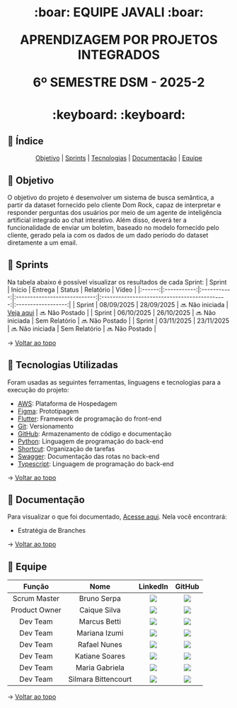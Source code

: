 <span id="topo">
<h1 align='center'>
:boar: EQUIPE JAVALI :boar:

APRENDIZAGEM POR PROJETOS INTEGRADOS

6º SEMESTRE DSM - 2025-2
</h1>
<h1 align='center'> :keyboard:  :keyboard: </h1>

## :mag_right: Índice
<p align='center'>
    <a href="#objetivo">Objetivo</a> | <!-- 
    <a href="#backlog">Backlog</a> |
    <a href="#cronograma">Cronograma</a> | -->
    <a href="#sprints">Sprints</a> |
    <a href="#tecnologias">Tecnologias</a> | <!-- 
    <a href="#estrutura">Estrutura</a> |
    <a href="#execucao">Execução</a> |
    <a href="#teste">Teste</a> | -->
    <a href="#documentacao">Documentação</a> |
    <a href="#equipe">Equipe</a> 
</p>

<span id="objetivo">

## :dart: Objetivo
O objetivo do projeto é desenvolver um sistema de busca semântica, a partir da dataset fornecido pelo cliente Dom Rock, capaz de interpretar e responder perguntas dos usuários por meio de um agente de inteligência artificial integrado ao chat interativo. Além disso, deverá ter a funcionalidade de enviar um boletim, baseado no modelo fornecido pelo cliente, gerado pela ia com os dados de um dado período do dataset diretamente a um email.

<!-- <span id="backlog">

## :ledger: Backlog Total

→ [Voltar ao topo](#topo)

<span id="cronograma">

## :calendar: Cronograma

→ [Voltar ao topo](#topo) -->

<span id="sprints">
    
## :pushpin: Sprints
Na tabela abaixo é possível visualizar os resultados de cada Sprint:
| Sprint |   Início    |    Entrega  |            Status            |                  Relatório                   |        Vídeo       |
|:------:|:-----------:|:-----------:|:----------------------------:|:--------------------------------------------:|:------------------:|
| Sprint | 08/09/2025  |  28/09/2025 |     :soon: Não iniciada      | <a href="documentação/sprint1">Veja aqui</a> | :soon: Não Postado |
| Sprint | 06/10/2025  |  26/10/2025 |     :soon: Não iniciada      |                Sem Relatório                 | :soon: Não Postado |
| Sprint | 03/11/2025  |  23/11/2025 |     :soon: Não iniciada      |                Sem Relatório                 | :soon: Não Postado |

→ [Voltar ao topo](#topo)

<span id="tecnologias">

## :toolbox: Tecnologias Utilizadas
Foram usadas as seguintes ferramentas, linguagens e tecnologias para a execução do projeto:
- [AWS](https://aws.amazon.com): Plataforma de Hospedagem
- [Figma](https://www.figma.com): Prototipagem
- [Flutter](https://flutter.dev): Framework de programação do front-end
- [Git](https://git-scm.com): Versionamento
- [GitHub](https://github.com): Armazenamento de código e documentação
- [Python](https://www.python.org): Linguagem de programação do back-end
- [Shortcut](https://app.shortcut.com): Organização de tarefas
- [Swagger](https://swagger.io): Documentação das rotas no back-end
- [Typescript](https://www.typescriptlang.org): Linguagem de programação do back-end

→ [Voltar ao topo](#topo)

<!-- <span id="estrutura">

## 🏗️  Estrutura do Projeto

→ [Voltar ao topo](#topo)

<!-- <span id="execucao">

## :gear: Instruções para Executar o Projeto 

→ [Voltar ao topo](#topo)

<!-- <span id="teste">

## 🧪 Instruções para Testar o Projeto 

→ [Voltar ao topo](#topo) -->

<span id="documentacao">

## :pencil: Documentação
Para visualizar o que foi documentado, <a href="documentação">Acesse aqui</a>. Nela você encontrará:
<!-- - Checklist DoR e DoD -->
- Estratégia de Branches
<!-- - Manual de Usuário
- Manual de Instalação -->

→ [Voltar ao topo](#topo)

<span id="equipe">

## :busts_in_silhouette: Equipe
|     Função    |         Nome        |                                                                                                        LinkedIn                                                                                                         |                                                                                    GitHub                                                                                    |
| :-----------: | :-----------------: | :---------------------------------------------------------------------------------------------------------------------------------------------------------------------------------------------------------------------: | :--------------------------------------------------------------------------------------------------------------------------------------------------------------------------: |
| Scrum Master  |     Bruno Serpa     |           <a href="https://www.linkedin.com/in/brunoserpa" target="_blank"><img src="https://img.shields.io/badge/-LinkedIn-%230077B5?style=for-the-badge&logo=linkedin&logoColor=white" target="_blank"></a>           |      <a href="https://github.com/BrunoSerpa" target="_blank"><img src="https://img.shields.io/badge/GitHub-100000?style=for-the-badge&logo=github&logoColor=white"></a>      |
| Product Owner |    Caique Silva     |       <a href="https://www.linkedin.com/in/caiquepastelsilva" target="_blank"><img src="https://img.shields.io/badge/-LinkedIn-%230077B5?style=for-the-badge&logo=linkedin&logoColor=white" target="_blank"></a>        | <a href="https://github.com/PasteldePaodeCoxinha" target="_blank"><img src="https://img.shields.io/badge/GitHub-100000?style=for-the-badge&logo=github&logoColor=white"></a> |
|   Dev Team    |    Marcus Betti     |     <a href="https://www.linkedin.com/in/marcus-betti-715b6614a" target="_blank"><img src="https://img.shields.io/badge/-LinkedIn-%230077B5?style=for-the-badge&logo=linkedin&logoColor=white" target="_blank"></a>     |      <a href="https://github.com/marcusvbe" target="_blank"><img src="https://img.shields.io/badge/GitHub-100000?style=for-the-badge&logo=github&logoColor=white"></a>       |
|   Dev Team    |   Mariana Izumi     |         <a href="https://www.linkedin.com/in/mariana-izumi" target="_blank"><img src="https://img.shields.io/badge/-LinkedIn-%230077B5?style=for-the-badge&logo=linkedin&logoColor=white" target="_blank"></a>          |      <a href="https://github.com/MariMiks/" target="_blank"><img src="https://img.shields.io/badge/GitHub-100000?style=for-the-badge&logo=github&logoColor=white"></a>       |
|   Dev Team    |    Rafael Nunes     |       <a href="https://www.linkedin.com/in/rafael-nunes-silva" target="_blank"><img src="https://img.shields.io/badge/-LinkedIn-%230077B5?style=for-the-badge&logo=linkedin&logoColor=white" target="_blank"></a>       |  <a href="https://github.com/Rafael-Nunes-Silva" target="_blank"><img src="https://img.shields.io/badge/GitHub-100000?style=for-the-badge&logo=github&logoColor=white"></a>  |
|   Dev Team    |   Katiane Soares    |    <a href="https://www.linkedin.com/in/katiane-soares-4b8193245" target="_blank"><img src="https://img.shields.io/badge/-LinkedIn-%230077B5?style=for-the-badge&logo=linkedin&logoColor=white" target="_blank"></a>    |     <a href="https://github.com/Katianefatec" target="_blank"><img src="https://img.shields.io/badge/GitHub-100000?style=for-the-badge&logo=github&logoColor=white"></a>     |
|   Dev Team    |   Maria Gabriela    | <a href="https://www.linkedin.com/in/maria-gabrieia-mello-3819a9270" target="_blank"><img src="https://img.shields.io/badge/-LinkedIn-%230077B5?style=for-the-badge&logo=linkedin&logoColor=white" target="_blank"></a> |  <a href="https://github.com/MariaGabrielaMello" target="_blank"><img src="https://img.shields.io/badge/GitHub-100000?style=for-the-badge&logo=github&logoColor=white"></a>  |
|   Dev Team    | Silmara Bittencourt | <a href="https://www.linkedin.com/in/silmara-bittencourt-243478214" target="_blank"><img src="https://img.shields.io/badge/-LinkedIn-%230077B5?style=for-the-badge&logo=linkedin&logoColor=white" target="_blank"></a>  |     <a href="https://github.com/SBittencourt" target="_blank"><img src="https://img.shields.io/badge/GitHub-100000?style=for-the-badge&logo=github&logoColor=white"></a>     |

→ [Voltar ao topo](#topo)